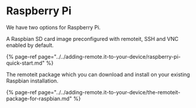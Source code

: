 # Raspberry Pi

We have two options for Raspberry Pi.

A Raspbian SD card image preconfigured with remoteit, SSH and VNC enabled by default.

{% page-ref page="../../adding-remote.it-to-your-device/raspberry-pi-quick-start.md" %}

The remoteit package which you can download and install on your existing Raspbian installation.

{% page-ref page="../../adding-remote.it-to-your-device/the-remoteit-package-for-raspbian.md" %}



